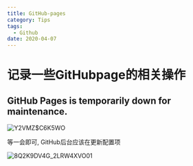 ```yaml
---
title: GitHub-pages
category: Tips
tags:
  - Github
date: 2020-04-07
---
```


# 记录一些GitHubpage的相关操作

## GitHub Pages is temporarily down for maintenance.


![Y2VMZ$C6K5WO](https://raw.githubusercontent.com/fengwei2002/Pictures_02/master/img/%7E5PY2VMZ%24C6K5WD%5D11R%7B\(LO.png)


等一会即可, GitHub后台应该在更新配置项

![8Q2K9DV4G_2LRW4XVO01](https://raw.githubusercontent.com/fengwei2002/Pictures_02/master/img/8Q2K9DV4G2G%7B_2LRW4XVO01.png)
